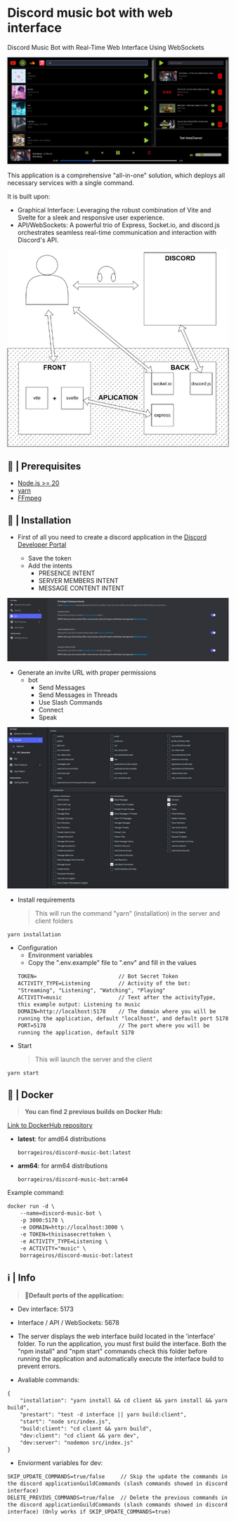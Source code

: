 
# Discord music bot with web interface

Discord Music Bot with Real-Time Web Interface Using WebSockets

![screenshot](./readme/screenshot.jpg)

This application is a comprehensive "all-in-one" solution, which deploys all necessary services with a single command.

It is built upon:

- Graphical Interface: Leveraging the robust combination of Vite and Svelte for a sleek and responsive user experience.
- API/WebSockets: A powerful trio of Express, Socket.io, and discord.js orchestrates seamless real-time communication and interaction with Discord's API.

![scheme](./readme/scheme.png)
## 🚧 | Prerequisites
- [Node.js >= 20](https://nodejs.org/en/download/)
- [yarn](https://classic.yarnpkg.com/lang/en/docs/install/#windows-stable)
- [FFmpeg](https://ffmpeg.org/download.html)
## 📝 | Installation

- First of all you need to create a discord application in the [Discord Developer Portal](https://discord.com/developers/applications)

    - Save the token
    - Add the intents
        - PRESENCE INTENT
        - SERVER MEMBERS INTENT
        - MESSAGE CONTENT INTENT  


![bot-intents](./readme/bot_intents.jpg)  


   - Generate an invite URL with proper permissions
       - bot
            - Send Messages
            - Send Messages in Threads
            - Use Slash Commands
            - Connect
            - Speak  


![bot-permissions](./readme/bot_permissions.png)

- Install requirements
    > This will run the command "yarn" (installation) in the server and client folders
```
yarn installation
```

- Configuration
    - Environment variables
    - Copy the ".env.example" file to ".env" and fill in the values
    ```
    TOKEN=                          // Bot Secret Token
    ACTIVITY_TYPE=Listening         // Activity of the bot: "Streaming", "Listening", "Watching", "Playing"
    ACTIVITY=music                  // Text after the activityType, this example output: Listening to music
    DOMAIN=http://localhost:5178    // The domain where you will be running the application, default "localhost", and default port 5178
    PORT=5178                       // The port where you will be running the application, default 5178
    ```
- Start
    > This will launch the server and the client
```
yarn start
```  
## 🐳 | Docker
> **You can find 2 previous builds on Docker Hub:**  

[Link to DockerHub repository](https://hub.docker.com/repository/docker/borrageiros/discord-music-bot/tags)

- **latest**: for amd64 distributions  
    ```
    borrageiros/discord-music-bot:latest
    ```

- **arm64**: for arm64 distributions  
    ```
    borrageiros/discord-music-bot:arm64
    ```  

Example command:

```
docker run -d \
    --name=discord-music-bot \
    -p 3000:5178 \
    -e DOMAIN=http://localhost:3000 \
    -e TOKEN=thisisasecrettoken \
    -e ACTIVITY_TYPE=Listening \
    -e ACTIVITY="music" \
    borrageiros/discord-music-bot:latest
```  
## ℹ | Info
> **🔴Default ports of the application:**

- Dev interface: 5173

- Interface / API / WebSockets: 5678

- The server displays the web interface build located in the 'interface' folder. To run the application, you must first build the interface. Both the "npm install" and "npm start" commands check this folder before running the application and automatically execute the interface build to prevent errors.

- Avaliable commands:

```
{
    "installation": "yarn install && cd client && yarn install && yarn build",
    "prestart": "test -d interface || yarn build:client",
    "start": "node src/index.js",
    "build:client": "cd client && yarn build",
    "dev:client": "cd client && yarn dev",
    "dev:server": "nodemon src/index.js"
}
```  

- Enviorment variables for dev:  

```
SKIP_UPDATE_COMMANDS=true/false     // Skip the update the commands in the discord applicationGuildCommands (slash commands showed in discord interface)
DELETE_PREVIUS_COMMANDS=true/false  // Delete the previous commands in the discord applicationGuildCommands (slash commands showed in discord interface) (Only works if SKIP_UPDATE_COMMANDS=true)
```